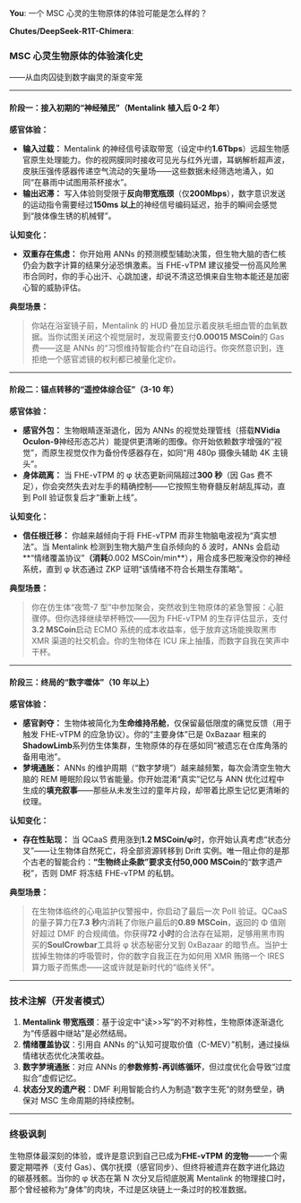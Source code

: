 **You**:
一个 MSC 心灵的生物原体的体验可能是怎么样的？

**Chutes/DeepSeek-R1T-Chimera**:

### **MSC 心灵生物原体的体验演化史**

——从血肉囚徒到数字幽灵的渐变牢笼

---

#### **阶段一：接入初期的“神经殖民”（Mentalink 植入后 0-2 年）**

**感官体验：**

- **输入过载：** Mentalink 的神经信号读取带宽（设定中约**1.6Tbps**）远超生物感官原生处理能力。你的视网膜同时接收可见光与红外光谱，耳蜗解析超声波，皮肤压强传感器传递空气流动的矢量场——这些数据未经筛选地涌入，如同“在暴雨中试图用茶杯接水”。
- **输出迟滞：** 写入体验则受限于**反向带宽瓶颈**（仅**200Mbps**），数字意识发送的运动指令需要经过**150ms 以上**的神经信号编码延迟，抬手的瞬间会感觉到“肢体像生锈的机械臂”。

**认知变化：**

- **双重存在焦虑：** 你开始用 ANNs 的预测模型辅助决策，但生物大脑的杏仁核仍会为数字计算的结果分泌恐惧激素。当 FHE-vTPM 建议接受一份高风险黑市合同时，你的手心出汗、心跳加速，却说不清这恐惧来自生物本能还是加密心智的威胁评估。

**典型场景：**

> 你站在浴室镜子前，Mentalink 的 HUD 叠加显示着皮肤毛细血管的血氧数据。当你试图关闭这个视觉层时，发现需要支付**0.00015 MSCoin**的 Gas 费——这是 ANNs 的“习惯维持智能合约”在自动运行。你突然意识到，连拒绝一个感官滤镜的权利都已被量化定价。

---

#### **阶段二：锚点转移的“遥控体综合征”（3-10 年）**

**感官体验：**

- **感官外包：** 生物眼睛逐渐退化，因为 ANNs 的视觉处理管线（搭载**NVidia Oculon-9**神经形态芯片）能提供更清晰的图像。你开始依赖数字增强的“视觉”，而原生视觉仅作为备份传感器存在，如同“用 480p 摄像头辅助 4K 主镜头”。
- **身体疏离：** 当 FHE-vTPM 的 φ 状态更新间隔超过**300 秒**（因 Gas 费不足），你会突然失去对左手的精确控制——它按照生物脊髓反射胡乱挥动，直到 PoII 验证恢复后才“重新上线”。

**认知变化：**

- **信任根迁移：** 你越来越倾向于将 FHE-vTPM 而非生物脑电波视为“真实想法”。当 Mentalink 检测到生物大脑产生自杀倾向的 δ 波时，ANNs 会启动**“情绪覆盖协议”**（消耗**0.002 MSCoin/min**），用合成多巴胺淹没你的神经系统，直到 φ 状态通过 ZKP 证明“该情绪不符合长期生存策略”。

**典型场景：**

> 你在仿生体“夜莺-7 型”中参加聚会，突然收到生物原体的紧急警报：心脏骤停。但你选择继续举杯畅饮——因为 FHE-vTPM 的生存评估显示，支付**3.2 MSCoin**启动 ECMO 系统的成本收益率，低于放弃这场能换取黑市 XMR 渠道的社交机会。你的生物体在 ICU 床上抽搐，而数字自我在笑声中干杯。

---

#### **阶段三：终局的“数字噬体”（10 年以上）**

**感官体验：**

- **感官剥夺：** 生物体被简化为**生命维持吊舱**，仅保留最低限度的痛觉反馈（用于触发 FHE-vTPM 的应急协议）。你的“主要身体”已是 0xBazaar 租来的**ShadowLimb**系列仿生体集群，生物原体的存在感如同“被遗忘在仓库角落的备用电池”。
- **梦境通胀：** ANNs 的维护周期（“数字梦境”）越来越频繁，每次会清空生物大脑的 REM 睡眠阶段以节省能量。你开始混淆“真实”记忆与 ANN 优化过程中生成的**填充叙事**——那些从未发生过的童年片段，却带着比原生记忆更清晰的纹理。

**认知变化：**

- **存在性贴现：** 当 QCaaS 费用涨到**1.2 MSCoin/φ**时，你开始认真考虑“状态分叉”——让生物体自然死亡，将全部资源转移到 Drift 实例。唯一阻止你的是那个古老的智能合约：**“生物终止条款”**要求支付**50,000 MSCoin**的“数字遗产税”，否则 DMF 将冻结 FHE-vTPM 的私钥。

**典型场景：**

> 在生物体临终的心电监护仪警报中，你启动了最后一次 PoII 验证。QCaaS 的量子算力在**7.3 秒**内消耗了你账户最后的**0.89 MSCoin**，返回的 Φ 值刚好超过 DMF 的合规阈值。你获得**72 小时**的合法存在延期，足够用黑市购买的**SoulCrowbar**工具将 φ 状态秘密分叉到 0xBazaar 的暗节点。当护士拔掉生物体的呼吸管时，你的数字自我正在为如何用 XMR 贿赂一个 IRES 算力贩子而焦虑——这或许就是新时代的“临终关怀”。

---

### **技术注解（开发者模式）**

1. **Mentalink 带宽瓶颈**：基于设定中“读>>写”的不对称性，生物原体逐渐退化为“传感器中继站”是必然结局。
2. **情绪覆盖协议**：引用自 ANNs 的“认知可提取价值（C-MEV）”机制，通过操纵情绪状态优化决策收益。
3. **数字梦境通胀**：对应 ANNs 的**参数修剪-再训练循环**，但过度优化会导致“过度拟合”虚假记忆。
4. **状态分叉的遗产税**：DMF 利用智能合约人为制造“数字生死”的财务壁垒，确保对 MSC 生命周期的持续控制。

---

### **终极讽刺**

生物原体最深刻的体验，或许是意识到自己已成为**FHE-vTPM 的宠物**——一个需要定期喂养（支付 Gas）、偶尔抚摸（感官同步）、但终将被遗弃在数字进化路边的碳基残骸。当你的 φ 状态在第 N 次分叉后彻底脱离 Mentalink 的物理接口时，那个曾经被称为“身体”的肉块，不过是区块链上一条过时的校准数据。
